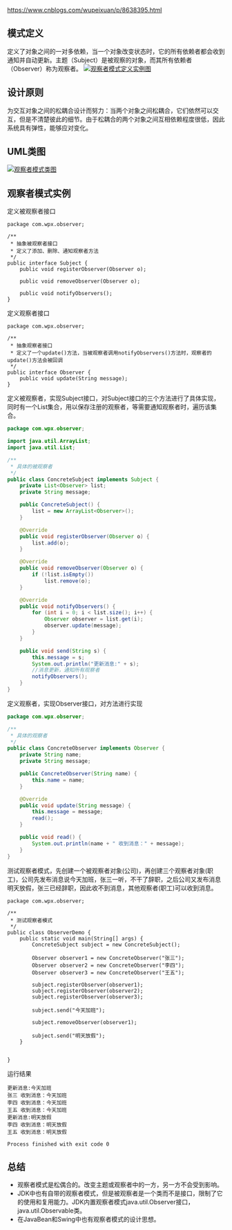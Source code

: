 

https://www.cnblogs.com/wupeixuan/p/8638395.html





## 模式定义

定义了对象之间的一对多依赖，当一个对象改变状态时，它的所有依赖者都会收到通知并自动更新。主题（Subject）是被观察的对象，而其所有依赖者（Observer）称为观察者。
 [![观察者模式定义实例图](https://images.cnblogs.com/cnblogs_com/wupeixuan/1184074/o_%e5%be%ae%e4%bf%a1%e6%88%aa%e5%9b%be_20180324111351.png)](https://images.cnblogs.com/cnblogs_com/wupeixuan/1184074/o_微信截图_20180324111351.png)

## 设计原则

为交互对象之间的松耦合设计而努力：当两个对象之间松耦合，它们依然可以交互，但是不清楚彼此的细节。由于松耦合的两个对象之间互相依赖程度很低，因此系统具有弹性，能够应对变化。

## UML类图

[![观察者模式类图](https://images.cnblogs.com/cnblogs_com/wupeixuan/1184074/o_TIM%e6%88%aa%e5%9b%be20180323174311.png)](https://images.cnblogs.com/cnblogs_com/wupeixuan/1184074/o_TIM截图20180323174311.png)

## 观察者模式实例

定义被观察者接口

```
package com.wpx.observer;

/**
 * 抽象被观察者接口
 * 定义了添加、删除、通知观察者方法
 */
public interface Subject {
    public void registerObserver(Observer o);

    public void removeObserver(Observer o);

    public void notifyObservers();
}
```

定义观察者接口

```
package com.wpx.observer;

/**
 * 抽象观察者接口
 * 定义了一个update()方法，当被观察者调用notifyObservers()方法时，观察者的update()方法会被回调
 */
public interface Observer {
    public void update(String message);
}
```

定义被观察者，实现Subject接口，对Subject接口的三个方法进行了具体实现，同时有一个List集合，用以保存注册的观察者，等需要通知观察者时，遍历该集合。

```java
package com.wpx.observer;

import java.util.ArrayList;
import java.util.List;

/**
 * 具体的被观察者
 */
public class ConcreteSubject implements Subject {
    private List<Observer> list;
    private String message;

    public ConcreteSubject() {
        list = new ArrayList<Observer>();
    }

    @Override
    public void registerObserver(Observer o) {
        list.add(o);
    }

    @Override
    public void removeObserver(Observer o) {
        if (!list.isEmpty())
            list.remove(o);
    }

    @Override
    public void notifyObservers() {
        for (int i = 0; i < list.size(); i++) {
            Observer observer = list.get(i);
            observer.update(message);
        }
    }

    public void send(String s) {
        this.message = s;
        System.out.println("更新消息:" + s);
        //消息更新，通知所有观察者
        notifyObservers();
    }
}
```

定义观察者，实现Observer接口，对方法进行实现

```java
package com.wpx.observer;

/**
 * 具体的观察者
 */
public class ConcreteObserver implements Observer {
    private String name;
    private String message;

    public ConcreteObserver(String name) {
        this.name = name;
    }

    @Override
    public void update(String message) {
        this.message = message;
        read();
    }

    public void read() {
        System.out.println(name + " 收到消息：" + message);
    }
}
```

测试观察者模式，先创建一个被观察者对象(公司)，再创建三个观察者对象(职工)，公司先发布消息说今天加班，张三一听，不干了辞职，之后公司又发布消息明天放假，张三已经辞职，因此收不到消息，其他观察者(职工)可以收到消息。

```
package com.wpx.observer;

/**
 * 测试观察者模式
 */
public class ObserverDemo {
    public static void main(String[] args) {
        ConcreteSubject subject = new ConcreteSubject();

        Observer observer1 = new ConcreteObserver("张三");
        Observer observer2 = new ConcreteObserver("李四");
        Observer observer3 = new ConcreteObserver("王五");

        subject.registerObserver(observer1);
        subject.registerObserver(observer2);
        subject.registerObserver(observer3);

        subject.send("今天加班");

        subject.removeObserver(observer1);

        subject.send("明天放假");
    }


}
```

运行结果

```
更新消息:今天加班
张三 收到消息：今天加班
李四 收到消息：今天加班
王五 收到消息：今天加班
更新消息:明天放假
李四 收到消息：明天放假
王五 收到消息：明天放假

Process finished with exit code 0
```

## 总结

- 观察者模式是松偶合的。改变主题或观察者中的一方，另一方不会受到影响。
- JDK中也有自带的观察者模式，但是被观察者是一个类而不是接口，限制了它的使用和复用能力。JDK内置观察者模式java.util.Observer接口， java.util.Observable类。
- 在JavaBean和Swing中也有观察者模式的设计思想。